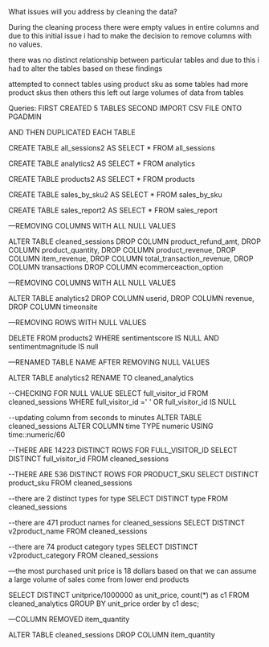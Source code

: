 What issues will you address by cleaning the data?

During the cleaning process there were empty values in entire columns and due to this initial issue i had to make the decision to remove columns with no values.

there was no distinct relationship between particular tables and due to this i had to alter the tables based on these findings

attempted to connect tables using product sku as some tables had more product skus then others this left out large volumes of data from tables



Queries:
FIRST CREATED 5 TABLES
SECOND IMPORT CSV FILE ONTO PGADMIN


AND THEN DUPLICATED EACH TABLE 

CREATE TABLE all_sessions2 AS
SELECT *
FROM all_sessions

CREATE TABLE analytics2 AS 
SELECT *
FROM analytics

CREATE TABLE products2 AS 
SELECT *
FROM products

CREATE TABLE sales_by_sku2 AS 
SELECT *
FROM sales_by_sku

CREATE TABLE sales_report2 AS 
SELECT *
FROM sales_report


—REMOVING COLUMNS WITH ALL NULL VALUES

ALTER TABLE cleaned_sessions
DROP COLUMN product_refund_amt,
DROP COLUMN product_quantity,
DROP COLUMN product_revenue,
DROP COLUMN item_revenue,
DROP COLUMN total_transaction_revenue,
DROP COLUMN transactions
DROP COLUMN ecommerceaction_option


—REMOVING COLUMNS WITH ALL NULL VALUES 

ALTER TABLE analytics2
DROP COLUMN userid,
DROP COLUMN revenue,
DROP COLUMN timeonsite 

—REMOVING ROWS WITH NULL VALUES 

DELETE FROM products2
WHERE sentimentscore IS NULL
AND sentimentmagnitude IS null

—RENAMED TABLE NAME AFTER REMOVING NULL VALUES

ALTER TABLE analytics2 RENAME TO cleaned_analytics


--CHECKING FOR NULL VALUE 
SELECT full_visitor_id
FROM cleaned_sessions 
WHERE full_visitor_id =' ' OR full_visitor_id IS NULL

--updating column from seconds to minutes
ALTER TABLE cleaned_sessions
ALTER COLUMN time TYPE numeric 
USING time::numeric/60

--THERE ARE 14223 DISTINCT ROWS FOR FULL_VISITOR_ID
SELECT DISTINCT full_visitor_id
FROM cleaned_sessions

--THERE ARE 536 DISTINCT ROWS FOR PRODUCT_SKU
SELECT DISTINCT product_sku
FROM cleaned_sessions


--there are 2 distinct types for type 
SELECT DISTINCT type
FROM cleaned_sessions

--there are 471 product names for cleaned_sessions
SELECT DISTINCT v2product_name
FROM cleaned_sessions

--there are 74 product category types
SELECT DISTINCT v2product_category
FROM cleaned_sessions


—the most purchased unit price is 18 dollars based on that we can assume a large volume of sales come from lower end products

SELECT DISTINCT unitprice/1000000 as unit_price, count(*) as c1
FROM cleaned_analytics
GROUP BY unit_price
order by c1 desc;


—COLUMN REMOVED item_quantity

ALTER TABLE cleaned_sessions
DROP COLUMN item_quantity
